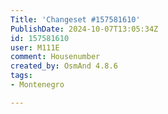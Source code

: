 ```yaml
---
Title: 'Changeset #157581610'
PublishDate: 2024-10-07T13:05:34Z
id: 157581610
user: M111E
comment: Housenumber
created_by: OsmAnd 4.8.6
tags:
- Montenegro

---
```

